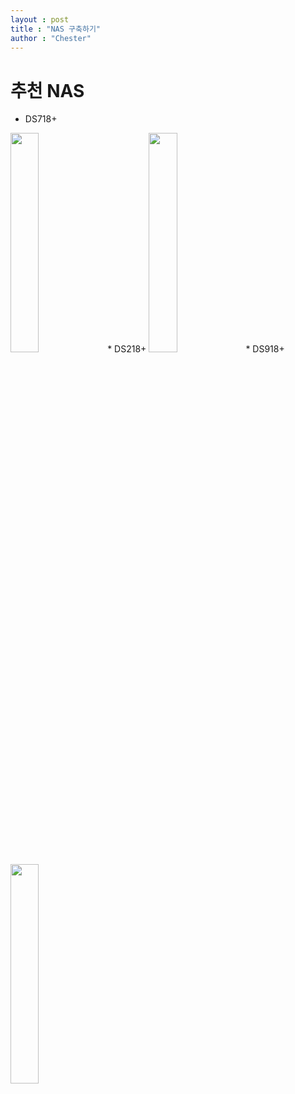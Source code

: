 ```yaml
---
layout : post
title : "NAS 구축하기"
author : "Chester"
---
```


# 추천 NAS 
 * DS718+
  <img src = "https://www.synology.com/api/products/getPhoto?product=DS718%2B&type=img_s&sort=0" width="30%" height="30%">
 * DS218+
  <img src = "https://www.synology.com/api/products/getPhoto?product=DS218%2B&type=img_s&sort=0" width="30%" height="30%">
 * DS918+
  <img src = "https://www.synology.com/api/products/getPhoto?product=DS918%2B&type=img_s&sort=0" width="30%" height="30%">
